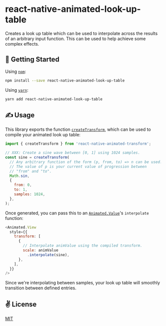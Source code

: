 # react-native-animated-look-up-table
Creates a look up table which can be used to interpolate across the results of an arbitrary input function. This can be used to help achieve some complex effects.

## 🚀 Getting Started

Using [`npm`]():

```sh
npm install --save react-native-animated-look-up-table
```

Using [`yarn`]():

```sh
yarn add react-native-animated-look-up-table
```

## ✍️ Usage

This library exports the function [`createTransform`](), which can be used to compile your animated look up table:

```javascript
import { createTransform } from 'react-native-animated-transform';

// XXX: Create a sine wave between [0, 1] using 1024 samples.
const sine = createTransform(
  // Any arbitrary function of the form (p, from, to) => n can be used.
  // The value of p is your current value of progression between
  // "from" and "to".
  Math.sin, 
  {
    from: 0,
    to: 1,
    samples: 1024,
  },
);
```

Once generated, you can pass this to an [`Animated.Value`](https://facebook.github.io/react-native/docs/animated)'s `interpolate` function:

```javascript
<Animated.View
  style={{
    transform: [
      {
        // Interpolate animValue using the compiled transform.
        scale: animValue
          .interpolate(sine),
      },
    ],
  }}
/>
```

Since we're interpolating between samples, your look up table will smoothly transition between defined entries.

## ✌️  License
[MIT](https://opensource.org/licenses/MIT)
